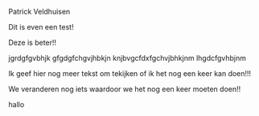 Patrick Veldhuisen


Dit is even een test!


Deze is beter!!


jgrdgfgvbhjk
gfgdgfchgvjhbkjn
knjbvgcfdxfgchvjbhkjnm
lhgdcfgvhbjnm

Ik geef hier nog meer tekst om tekijken of ik het nog een keer kan doen!!!

We veranderen nog iets waardoor we het nog een keer moeten doen!!

hallo
